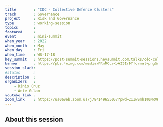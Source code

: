 ```yaml
---
title        : "CDC - Collective Defence Clusters"
track        : Governance
project      : Risk and Governance
type         : working-session
topics       :
featured     :
event        : mini-summit
when_year    : 2022
when_month   : May
when_day     : Fri
when_time    : WS-17-18
hey_summit   : https://post-summit-sessions.heysummit.com/talks/cdc-collective-defence-clusters/
banner       : https://pbs.twimg.com/media/FRnR6cvXoAISIrD?format=png&name=small
session_slack:
#status      : 
description  :
organizers   :
    - Dinis Cruz
    - Ante Gulam
youtube_link : 
zoom_link    : https://us06web.zoom.us/j/84149655057?pwd=Z1IwSmh1U0NRVW9PY1RoWkFUWmd3QT09
---
```


## About this session
